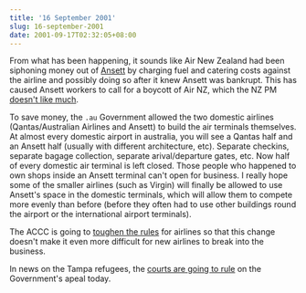 ```yaml
---
title: '16 September 2001'
slug: 16-september-2001
date: 2001-09-17T02:32:05+08:00
---
```


From what has been happening, it sounds like Air New
Zealand had been siphoning money out of
[Ansett](http://www.ansett.com.au/) by charging fuel
and catering costs against the airline and possibly doing so
after it knew Ansett was bankrupt. This has caused Ansett
workers to call for a boycott of Air NZ, which the NZ PM [doesn\'t
like
much](http://www.theage.com.au/news/national/2001/09/17/FFXDJ5BQNRC.html).

To save money, the `.au` Government allowed the
two domestic airlines (Qantas/Australian Airlines and
Ansett) to build the air terminals themselves. At almost
every domestic airport in australia, you will see a Qantas
half and an Ansett half (usually with different
architecture, etc). Separate checkins, separate bagage
collection, separate arival/departure gates, etc. Now half
of every domestic air terminal is left closed. Those people
who happened to own shops inside an Ansett terminal can\'t
open for business. I really hope some of the smaller
airlines (such as Virgin) will finally be allowed to use
Ansett\'s space in the domestic terminals, which will allow
them to compete more evenly than before (before they often
had to use other buildings round the airport or the
international airport terminals).

The ACCC is going to [toughen
the
rules](http://www.theage.com.au/news/national/2001/09/17/FFX92L5QNRC.html)
for airlines so that this change doesn\'t make
it even more difficult for new airlines to break into the
business.

In news on the Tampa refugees, the [courts
are going to
rule](http://www.abc.net.au/news/2001/09/item20010917004942_1.htm) on
the Government\'s apeal today.
